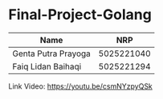 ﻿# Final-Project-Golang

| Name                | NRP        |
| ------------------- | ---------- |
| Genta Putra Prayoga | 5025221040 |
| Faiq Lidan Baihaqi  | 5025221294    |

Link Video: https://youtu.be/csmNYzpyQSk